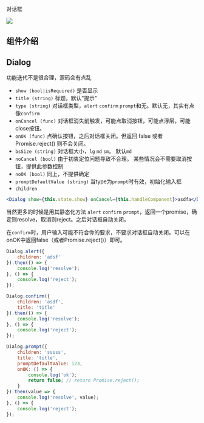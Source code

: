 对话框

![](http://7xlnio.com1.z0.glb.clouddn.com/16-7-31/64502931.jpg)

## 组件介绍

## Dialog

功能迭代不是很合理，源码会有点乱

- `show (bool|isRequired)` 是否显示
- `title (string)` 标题，默认"提示"
- `type (string)` 对话框类型，`alert` `confirm` `prompt`和无。默认无，其实有点像`confirm`
- `onCancel (func)` 对话框消失前触发，可能点取消按钮，可能点浮层，可能close按钮。
- `onOK (func)` 点确认按钮，之后对话框关闭。但返回 false 或者 Promise.reject() 则不会关闭。
- `bsSize (string)` 对话框大小，`lg` `md` `sm`。 默认`md`
- `noCancel (bool)` 由于初衷定位问题导致不合理。 某些情况会不需要取消按钮，提供此参数控制
- `noOK (bool)` 同上，不提供确定
- `promptDefaultValue (string)` 当type为`prompt`时有效，初始化输入框
- `children`

```jsx
<Dialog show={this.state.show} onCancel={this.handleComponent}>asdfa</Dialog>
```

当然更多的时候是用其静态化方法 `alert` `confirm` `prompt`，返回一个promise，确定则resolve，取消则reject。之后对话框自动关闭。

在`confirm`时，用户输入可能不符合你的要求，不要求对话框自动关闭。可以在onOK中返回false（或者Promise.reject()）即可。

```jsx
Dialog.alert({
    children: 'adsf'
}).then(() => {
    console.log('resolve');
}, () => {
    console.log('reject');
});

Dialog.confirm({
    children: 'asdf',
    title: 'title'
}).then(() => {
    console.log('resolve');
}, () => {
    console.log('reject');
});

Dialog.prompt({
    children: 'sssss',
    title: 'title',
    promptDefaultValue: 123,
    onOK: () => {
        console.log('ok');
        return false; // return Promise.reject();
    }
}).then(value => {
    console.log('resolve', value);
}, () => {
    console.log('reject');
});
```
